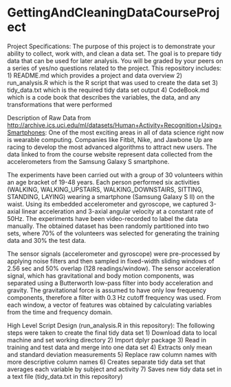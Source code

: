 # GettingAndCleaningDataCourseProject

Project Specifications:
The purpose of this project is to demonstrate your ability to collect, work with, and clean a data set. The goal is to prepare tidy data that can be used for later analysis. You will be graded by your peers on a series of yes/no questions related to the project. This repository includes:
    1) README.md which provides a project and data overview
    2) run_analysis.R which is the R script that was used to create the data set
    3) tidy_data.txt which is the required tidy data set output
    4) CodeBook.md which is a code book that describes the variables, the data, and any transformations that were performed 

Description of Raw Data from http://archive.ics.uci.edu/ml/datasets/Human+Activity+Recognition+Using+Smartphones:
One of the most exciting areas in all of data science right now is wearable computing. Companies like Fitbit, Nike, and Jawbone Up are racing to develop the most advanced algorithms to attract new users. The data linked to from the course website represent data collected from the accelerometers from the Samsung Galaxy S smartphone.

The experiments have been carried out with a group of 30 volunteers within an age bracket of 19-48 years. Each person performed six activities (WALKING, WALKING_UPSTAIRS, WALKING_DOWNSTAIRS, SITTING, STANDING, LAYING) wearing a smartphone (Samsung Galaxy S II) on the waist. Using its embedded accelerometer and gyroscope, we captured 3-axial linear acceleration and 3-axial angular velocity at a constant rate of 50Hz. The experiments have been video-recorded to label the data manually. The obtained dataset has been randomly partitioned into two sets, where 70% of the volunteers was selected for generating the training data and 30% the test data. 

The sensor signals (accelerometer and gyroscope) were pre-processed by applying noise filters and then sampled in fixed-width sliding windows of 2.56 sec and 50% overlap (128 readings/window). The sensor acceleration signal, which has gravitational and body motion components, was separated using a Butterworth low-pass filter into body acceleration and gravity. The gravitational force is assumed to have only low frequency components, therefore a filter with 0.3 Hz cutoff frequency was used. From each window, a vector of features was obtained by calculating variables from the time and frequency domain.

High Level Script Design (run_analysis.R in this repository):
The following steps were taken to create the final tidy data set
    1) Download data to local machine and set working directory
    2) Import dplyr package
    3) Read in training and test data and merge into one data set
    4) Extracts only mean and standard deviation measurements
    5) Replace raw column names with more descriptive column names
    6) Creates separate tidy data set that averages each variable by subject and activity
    7) Saves new tidy data set in a text file (tidy_data.txt in this repository)
